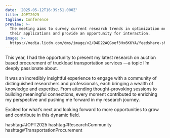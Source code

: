 ```yaml
---
date: '2025-05-12T16:39:51.000Z'
title: JOPT2025
tagline: Conference
preview: >-
  The meeting aims to survey current research trends in optimization methods and
  their applications and provide an opportunity for interaction.
image: >-
  https://media.licdn.com/dms/image/v2/D4D22AQGoef3Hx6K6YA/feedshare-shrink_2048_1536/B4DZbbEIJBHsAo-/0/1747432016916?e=1750291200&v=beta&t=wtWSHmjCI8JFrsQhO2_8hqpisQFM40WpSRs6-bwOVWQ
---
```

This year, I had the opportunity to present my latest research on auction based procurement of truckload transportation services —a topic I’m deeply passionate about.

It was an incredibly insightful experience to engage with a community of distinguished researchers and professionals, each bringing a wealth of knowledge and expertise. From attending thought-provoking sessions to building meaningful connections, every moment contributed to enriching my perspective and pushing me forward in my research journey.

Excited for what’s next and looking forward to more opportunities to grow and contribute in this dynamic field.


hashtag#JOPT2025 hashtag#ResearchCommunity hashtag#TransportationProcurement
